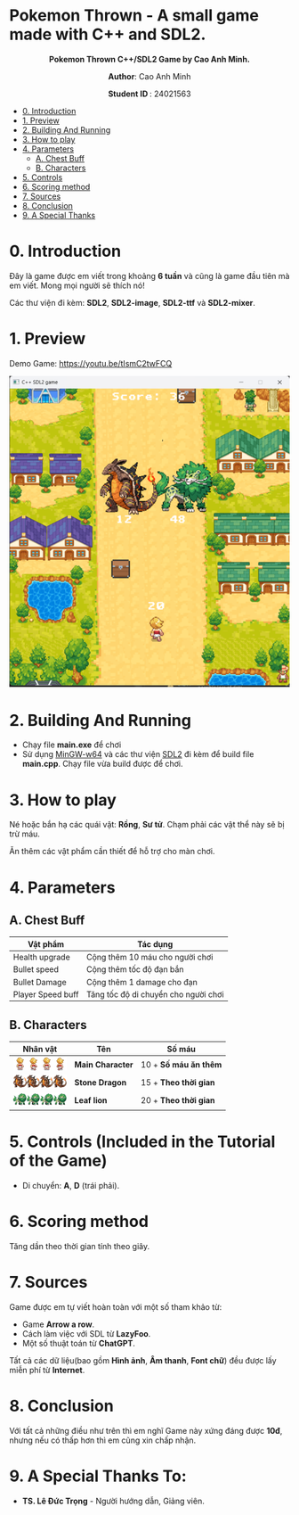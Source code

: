 # Pokemon Thrown - A small game made with C++ and SDL2.
<p align="center">
    <strong> Pokemon Thrown C++/SDL2 Game by Cao Anh Minh. </strong>
</p>
<p align="center">
 <strong>Author</strong>: Cao Anh Minh
</p>
<p align="center">
 <strong> Student ID </strong>: 24021563
</p>

- [0. Introduction](#0-introduction)
- [1. Preview](#1-preview)
- [2. Building And Running](#2-building-and-running)
- [3. How to play](#3-how-to-play)
- [4. Parameters](#4-parameters)
  * [A. Chest Buff](#a-chest-buff)
  * [B. Characters](#c-characters)
- [5. Controls](#5-controls-included-in-the-tutorial-of-the-game)
- [6. Scoring method](#6-scoring-method)
- [7. Sources](#7-sources)
- [8. Conclusion](#8-conclusion)
- [9. A Special Thanks](#9-a-special-thanks-to)

# 0. Introduction
Đây là game được em viết trong khoảng **6 tuần** và cũng là game đầu tiên mà em viết. Mong mọi người sẽ thích nó!

Các thư viện đi kèm: **SDL2**, **SDL2-image**, **SDL2-ttf** và **SDL2-mixer**.

# 1. Preview
Demo Game: https://youtu.be/tIsmC2twFCQ

![res](res/image/preview.png)
# 2. Building And Running
  - Chạy file **main.exe** để chơi
  - Sử dụng [MinGW-w64](https://www.mingw-w64.org/) và các thư viện [SDL2](https://www.libsdl.org/) đi kèm để build file **main.cpp**. Chạy file vừa build được để chơi.
# 3. How to play
Né hoặc bắn hạ các quái vật: **Rồng**, **Sư tử**. Chạm phải các vật thể này sẽ bị trừ máu.

Ăn thêm các vật phẩm cần thiết để hỗ trợ cho màn chơi.

# 4. Parameters
## A. Chest Buff
| Vật phẩm                                          | Tác dụng                                                       |
|---------------------------------------------------|----------------------------------------------------------------|
| Health upgrade                                    | Cộng thêm 10 máu cho người chơi                                |
| Bullet speed                                      | Cộng thêm tốc độ đạn bắn                                       |
| Bullet Damage                                     | Cộng thêm 1 damage cho đạn                                     |
| Player Speed buff                                 | Tăng tốc độ di chuyển cho người chơi                           |

## B. Characters
| Nhân vật                                                                                    | Tên                 | Số máu                                 |
|---------------------------------------------------------------------------------------------|---------------------|----------------------------------------|
| <img src = "res/player-sheet.png" width = 96>                                               | **Main Character**  | 10 + **Số máu ăn thêm**                |
| <img src = "res/Pokemon/Fire + stone dragon/sprite9_idle.png" width = 96>                   | **Stone Dragon**    | 15 + **Theo thời gian**                |
| <img src = "res/Pokemon/Leaf - lion/sprite3_idle.png" width = 96>                           | **Leaf lion**       | 20 + **Theo thời gian**                |

# 5. Controls (Included in the Tutorial of the Game)
  - Di chuyển: **A**, **D** (trái phải).
# 6. Scoring method
Tăng dần theo thời gian tính theo giây.
# 7. Sources
Game được em tự viết hoàn toàn với một số tham khảo từ:
  - Game **Arrow a row**.
  - Cách làm việc với SDL từ **LazyFoo**.
  - Một số thuật toán từ **ChatGPT**.

Tất cả các dữ liệu(bao gồm **Hình ảnh**, **Âm thanh**, **Font chữ**) đều được lấy miễn phí từ **Internet**.
# 8. Conclusion
Với tất cả những điều như trên thì em nghĩ Game này xứng đáng được **10đ**, nhưng nếu có thấp hơn thì em cũng xin chấp nhận. 
# 9. A Special Thanks To:
- **TS. Lê Đức Trọng** - Người hướng dẫn, Giảng viên.
